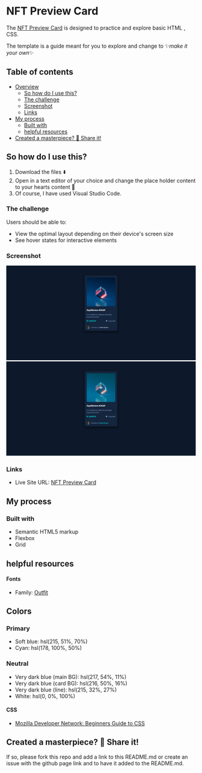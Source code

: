# NFT Preview Card

The [NFT Preview Card](https://farhdibehnamdev.github.io/NFT-Preview-Card/) is designed to practice and explore basic HTML , CSS.

The template is a guide meant for you to explore and change to ✨*make it your own*✨

## Table of contents

- [Overview](#overview)
  - [So how do I use this?](#So-how-do-I-use-this)
  - [The challenge](#the-challenge)
  - [Screenshot](#screenshot)
  - [Links](#links)
- [My process](#my-process)
  - [Built with](#built-with)
  - [helpful resources](#helpful-resources)
- [Created a masterpiece? 🎨 Share it!](#Created-a-masterpiece)

## So how do I use this?

1. Download the files ⬇️
2. Open in a text editor of your choice and change the place holder content to your hearts content 💛
3. Of course, I have used Visual Studio Code.

### The challenge

Users should be able to:

- View the optimal layout depending on their device's screen size
- See hover states for interactive elements

### Screenshot

![](./images/nft.png)
![](./images/nft-hover.png)

### Links

- Live Site URL: [NFT Preview Card](https://farhdibehnamdev.github.io/NFT-Preview-Card/)

## My process

### Built with

- Semantic HTML5 markup
- Flexbox
- Grid

## helpful resources

#### Fonts

- Family: [Outfit](https://fonts.google.com/specimen/Outfit)

## Colors

### Primary

- Soft blue: hsl(215, 51%, 70%)
- Cyan: hsl(178, 100%, 50%)

### Neutral

- Very dark blue (main BG): hsl(217, 54%, 11%)
- Very dark blue (card BG): hsl(216, 50%, 16%)
- Very dark blue (line): hsl(215, 32%, 27%)
- White: hsl(0, 0%, 100%)

#### CSS

- [Mozilla Developer Network: Beginners Guide to CSS](https://developer.mozilla.org/en-US/docs/Learn/CSS/Introduction_to_CSS)

## Created a masterpiece? 🎨 Share it!

If so, please fork this repo and add a link to this README.md or create an issue with the github page link and to have it added to the README.md.
